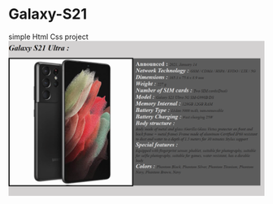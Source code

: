 # Galaxy-S21
simple Html Css project 
![](https://github.com/Abtinz/Galaxy-S21/blob/master/images/galaxy%20s21.png)
